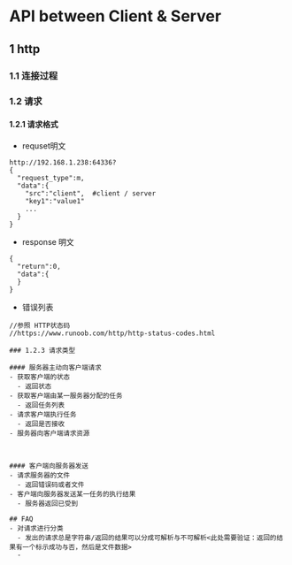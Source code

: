 # API between Client & Server

##  1 http

### 1.1 连接过程

### 1.2 请求
#### 1.2.1 请求格式

- requset明文

```
http://192.168.1.238:64336?
{
  "request_type":m,
  "data":{
    "src":"client",  #client / server
    "key1":"value1"
    ...
  }
}
```
- response 明文

```
{
  "return":0,
  "data":{
  }
}
```

- 错误列表

```
//参照 HTTP状态码
//https://www.runoob.com/http/http-status-codes.html

### 1.2.3 请求类型

#### 服务器主动向客户端请求
- 获取客户端的状态
  - 返回状态 
- 获取客户端由某一服务器分配的任务 
  - 返回任务列表
- 请求客户端执行任务
  - 返回是否接收
- 服务器向客户端请求资源



#### 客户端向服务器发送
- 请求服务器的文件
  - 返回错误码或者文件
- 客户端向服务器发送某一任务的执行结果
  - 服务器返回已受到

## FAQ
- 对请求进行分类
  - 发出的请求总是字符串/返回的结果可以分成可解析与不可解析<此处需要验证：返回的结果有一个标示成功与否，然后是文件数据>
  - 
